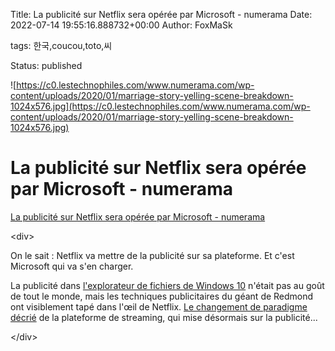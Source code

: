 Title: La publicité sur Netflix sera opérée par Microsoft - numerama
Date: 2022-07-14 19:55:16.888732+00:00
Author: FoxMaSk 

tags: 한국,coucou,toto,씨

Status: published


![https://c0.lestechnophiles.com/www.numerama.com/wp-content/uploads/2020/01/marriage-story-yelling-scene-breakdown-1024x576.jpg](https://c0.lestechnophiles.com/www.numerama.com/wp-content/uploads/2020/01/marriage-story-yelling-scene-breakdown-1024x576.jpg)


# La publicité sur Netflix sera opérée par Microsoft - numerama

[La publicité sur Netflix sera opérée par Microsoft - numerama](https://www.numerama.com/pop-culture/1039324-la-publicite-sur-netflix-sera-operee-par-microsoft.html)

&lt;div&gt;

On le sait : Netflix va mettre de la publicité sur sa plateforme. Et
c&#39;est Microsoft qui va s&#39;en charger.

La publicité dans [l&#39;explorateur de fichiers de Windows
10](https://www.numerama.com/tech/239591-windows-10-integre-de-la-publicite-dans-son-explorateur-de-fichiers.html)
n&#39;était pas au goût de tout le monde, mais les techniques publicitaires
du géant de Redmond ont visiblement tapé dans l&#39;œil de Netflix. [Le
changement de paradigme
décrié](https://www.numerama.com/pop-culture/1017672-le-netflix-avec-des-pubs-sera-meilleur-que-la-tele-promet-netflix.html)
de la plateforme de streaming, qui mise désormais sur la publicité...

&lt;/div&gt;
